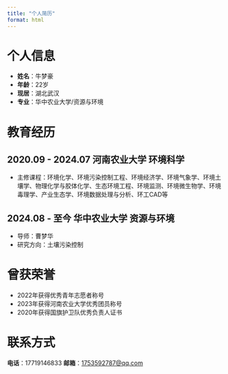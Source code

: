 ```yaml
---
title: "个人简历"
format: html
---
```


# 个人信息
- **姓名**：牛梦豪
- **年龄**：22岁
- **现居**：湖北武汉
- **专业**：华中农业大学/资源与环境

# 教育经历
## 2020.09 - 2024.07 河南农业大学 环境科学
- 主修课程：环境化学、环境污染控制工程、环境经济学、环境气象学、环境土壤学、物理化学与胶体化学、生态环境工程、环境监测、环境微生物学、环境毒理学、产业生态学、环境数据处理与分析、环工CAD等
## 2024.08 - 至今 华中农业大学 资源与环境
- 导师：曹梦华
- 研究方向：土壤污染控制
# 曾获荣誉
- 2022年获得优秀青年志愿者称号
- 2023年获得河南农业大学优秀团员称号
- 2020年获得国旗护卫队优秀负责人证书

# 联系方式
**电话**：17719146833
**邮箱**：1753592787@qq.com
